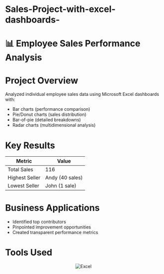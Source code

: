 # Sales-Project-with-excel-dashboards-
# 📊 Employee Sales Performance Analysis

# Project Overview
Analyzed individual employee sales data using Microsoft Excel dashboards with:
- Bar charts (performance comparison)
- Pie/Donut charts (sales distribution)
- Bar-of-pie (detailed breakdowns)
- Radar charts (multidimensional analysis)

# Key Results
| Metric          | Value          |
|-----------------|----------------|
| Total Sales     | 116            |
| Highest Seller  | Andy (40 sales)|
| Lowest Seller   | John (1 sale)  |

# Business Applications
- Identified top contributors
- Pinpointed improvement opportunities
- Created transparent performance metrics

# Tools Used
<div align="center">
  <img src="https://img.icons8.com/color/48/000000/microsoft-excel.png" alt="Excel" title="Microsoft Excel"/>
</div>
